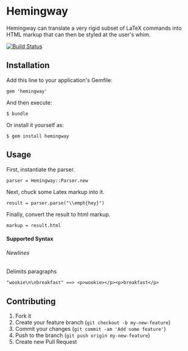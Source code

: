 # Hemingway

Hemingway can translate a very rigid subset of LaTeX commands into HTML markup that can then be styled at the user's whim.

[![Build Status](https://travis-ci.org/griffinmyers/hemingway.png?branch=master)](https://travis-ci.org/griffinmyers/hemingway)

## Installation

Add this line to your application's Gemfile:

    gem 'hemingway'

And then execute:

    $ bundle

Or install it yourself as:

    $ gem install hemingway

## Usage

First, instantiate the parser. 

    parser = Hemingway::Parser.new

Next, chuck some Latex markup into it. 

    result = parser.parse("\\emph{hey}")

Finally, convert the result to html markup. 

    markup = result.html

#### Supported Syntax

###### Newlines

Delimits paragraphs

    "wookie\n\nbreakfast" ==> <p>wookie></p><p>breakfast</p>




## Contributing

1. Fork it
2. Create your feature branch (`git checkout -b my-new-feature`)
3. Commit your changes (`git commit -am 'Add some feature'`)
4. Push to the branch (`git push origin my-new-feature`)
5. Create new Pull Request
